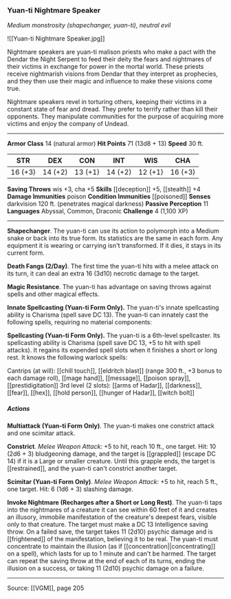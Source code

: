 ### Yuan-ti Nightmare Speaker
_Medium monstrosity (shapechanger, yuan-ti), neutral evil_

![[Yuan-ti Nightmare Speaker.jpg]]

Nightmare speakers are yuan-ti malison priests who make a pact with the Dendar the Night Serpent to feed their deity the fears and nightmares of their victims in exchange for power in the mortal world. These priests receive nightmarish visions from Dendar that they interpret as prophecies, and they then use their magic and influence to make these visions come true.

Nightmare speakers revel in torturing others, keeping their victims in a constant state of fear and dread. They prefer to terrify rather than kill their opponents. They manipulate communities for the purpose of acquiring more victims and enjoy the company of Undead.



---

**Armor Class** 14 (natural armor)
**Hit Points** 71 (13d8 + 13)
**Speed** 30 ft.

| STR     | DEX     | CON     | INT     | WIS     | CHA     |
|---------|---------|---------|---------|---------|---------|
| 16 (+3) | 14 (+2) | 13 (+1) | 14 (+2) | 12 (+1) | 16 (+3) |

**Saving Throws** wis +3, cha +5
**Skills** [[deception]] +5, [[stealth]] +4
**Damage Immunities** poison
**Condition Immunities** [[poisoned]]
**Senses** darkvision 120 ft. (penetrates magical darkness)
**Passive Perception** 11
**Languages** Abyssal, Common, Draconic
**Challenge** 4 (1,100 XP)

---

**Shapechanger**. The yuan-ti can use its action to polymorph into a Medium snake or back into its true form. Its statistics are the same in each form. Any equipment it is wearing or carrying isn't transformed. If it dies, it stays in its current form.

**Death Fangs (2/Day)**. The first time the yuan-ti hits with a melee attack on its turn, it can deal an extra 16 (3d10) necrotic damage to the target.

**Magic Resistance**. The yuan-ti has advantage on saving throws against spells and other magical effects.

**Innate Spellcasting (Yuan-ti Form Only).** The yuan-ti's innate spellcasting ability is Charisma (spell save DC 13). The yuan-ti can innately cast the following spells, requiring no material components:

**Spellcasting (Yuan-ti Form Only).** The yuan-ti is a 6th-level spellcaster. Its spellcasting ability is Charisma (spell save DC 13, +5 to hit with spell attacks). It regains its expended spell slots when it finishes a short or long rest. It knows the following warlock spells:

Cantrips (at will): [[chill touch]], [[eldritch blast]] (range 300 ft., +3 bonus to each damage roll), [[mage hand]], [[message]], [[poison spray]], [[prestidigitation]]
3rd level (2 slots): [[arms of Hadar]], [[darkness]], [[fear]], [[hex]], [[hold person]], [[hunger of Hadar]], [[witch bolt]]

##### Actions
**Multiattack (Yuan-ti Form Only)**. The yuan-ti makes one constrict attack and one scimitar attack.

**Constrict**. _Melee Weapon Attack:_ +5 to hit, reach 10 ft., one target. Hit: 10 (2d6 + 3) bludgeoning damage, and the target is [[grappled]] (escape DC 14) if it is a Large or smaller creature. Until this grapple ends, the target is [[restrained]], and the yuan-ti can't constrict another target.

**Scimitar (Yuan-ti Form Only)**. _Melee Weapon Attack:_ +5 to hit, reach 5 ft., one target. Hit: 6 (1d6 + 3) slashing damage.

**Invoke Nightmare (Recharges after a Short or Long Rest)**. The yuan-ti taps into the nightmares of a creature it can see within 60 feet of it and creates an illusory, immobile manifestation of the creature's deepest fears, visible only to that creature. The target must make a DC 13 Intelligence saving throw. On a failed save, the target takes 11 (2d10) psychic damage and is [[frightened]] of the manifestation, believing it to be real. The yuan-ti must concentrate to maintain the illusion (as if [[concentration||concentrating]] on a spell), which lasts for up to 1 minute and can't be harmed. The target can repeat the saving throw at the end of each of its turns, ending the illusion on a success, or taking 11 (2d10) psychic damage on a failure.


---

Source: [[VGM]], page 205